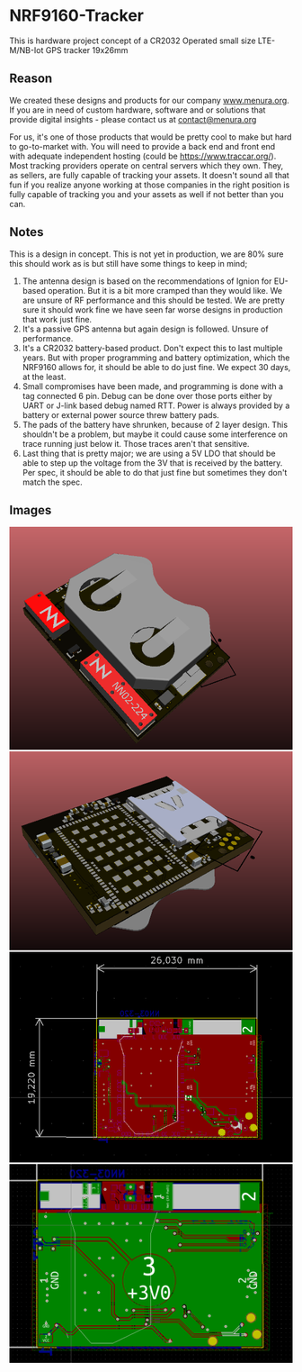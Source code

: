 # NRF9160-Tracker
This is hardware project concept of a CR2032 Operated small size LTE-M/NB-Iot GPS tracker 19x26mm
## Reason
We created these designs and products for our company www.menura.org. If you are in need of custom hardware, software and or solutions that provide digital insights  - please contact us at contact@menura.org 

For us, it's one of those products that would be pretty cool to make but hard to go-to-market with. You will need to provide a back end and front end with adequate independent hosting (could be https://www.traccar.org/). Most tracking providers operate on central servers which they own. They, as sellers, are fully capable of tracking your assets. It doesn't sound all that fun if you realize anyone working at those companies in the right position is fully capable of tracking you and your assets as well if not better than you can.

## Notes
This is a design in concept. This is not yet in production, we are 80% sure this should work as is but still have some things to keep in mind;

1. The antenna design is based on the recommendations of Ignion for EU-based operation. But it is a bit more cramped than they would like. We are unsure of RF performance and this should be tested. We are pretty sure it should work fine we have seen far worse designs in production that work just fine.
2. It's a passive GPS antenna but again design is followed. Unsure of performance.
3. It's a CR2032 battery-based product. Don't expect this to last multiple years. But with proper programming and battery optimization, which the NRF9160 allows for, it should be able to do just fine. We expect 30 days, at the least.
4. Small compromises have been made, and programming is done with a tag connected 6 pin. Debug can be done over those ports either by UART or J-link based debug named RTT. Power is always provided by a battery or external power source threw battery pads.
5. The pads of the battery have shrunken, because of 2 layer design. This shouldn't be a problem, but maybe it could cause some interference on trace running just below it. Those traces aren't that sensitive.
6. Last thing that is pretty major; we are using a 5V LDO that should be able to step up the voltage from the 3V that is received by the battery. Per spec, it should be able to do that just fine but sometimes they don't match the spec.

## Images
![title](Images/back.png)
![title](Images/Front.png)
![title](Images/PcbFront.png)
![title](Images/pcbback.png)



